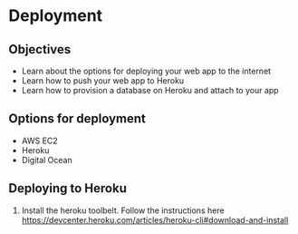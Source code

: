# Deployment

## Objectives

- Learn about the options for deploying your web app to the internet
- Learn how to push your web app to Heroku
- Learn how to provision a database on Heroku and attach to your app


## Options for deployment

- AWS EC2
- Heroku
- Digital Ocean


## Deploying to Heroku

1. Install the heroku toolbelt. Follow the instructions here https://devcenter.heroku.com/articles/heroku-cli#download-and-install

